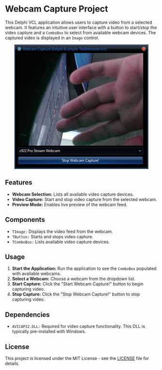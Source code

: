 <h1>Webcam Capture Project</h1>

<p>This Delphi VCL application allows users to capture video from a selected webcam. It features an intuitive user interface with a button to start/stop the video capture and a <code>ComboBox</code> to select from available webcam devices. The captured video is displayed in an <code>Image</code> control.</p>

<!-- Replace 'screenshot.png' with the path to your actual image file -->
<p align="center">
  <img src="preview.png" alt="Screenshot of the Webcam Capture Application" style="max-width:100%; height:auto;">
</p>

<h2>Features</h2>
<ul>
  <li><strong>Webcam Selection:</strong> Lists all available video capture devices.</li>
  <li><strong>Video Capture:</strong> Start and stop video capture from the selected webcam.</li>
  <li><strong>Preview Mode:</strong> Enables live preview of the webcam feed.</li>
</ul>

<h2>Components</h2>
<ul>
  <li><code>TImage:</code> Displays the video feed from the webcam.</li>
  <li><code>TButton:</code> Starts and stops video capture.</li>
  <li><code>TComboBox:</code> Lists available video capture devices.</li>
</ul>

<h2>Usage</h2>
<ol>
  <li><strong>Start the Application:</strong> Run the application to see the <code>ComboBox</code> populated with available webcams.</li>
  <li><strong>Select a Webcam:</strong> Choose a webcam from the dropdown list.</li>
  <li><strong>Start Capture:</strong> Click the "Start Webcam Capture!" button to begin capturing video.</li>
  <li><strong>Stop Capture:</strong> Click the "Stop Webcam Capture!" button to stop capturing video.</li>
</ol>

<h2>Dependencies</h2>
<ul>
  <li><code>AVICAP32.DLL:</code> Required for video capture functionality. This DLL is typically pre-installed with Windows.</li>
</ul>

<h2>License</h2>
<p>This project is licensed under the MIT License - see the <a href="LICENSE">LICENSE</a> file for details.</p>
